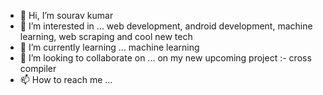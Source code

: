 - 👋 Hi, I’m sourav kumar
- 👀 I’m interested in ... web development, android development, machine learning, web scraping and cool new tech
- 🌱 I’m currently learning ... machine learning
- 💞️ I’m looking to collaborate on ... on my new upcoming project :- cross compiler
- 📫 How to reach me ... 

<!---
souravkumar1skp/souravkumar1skp is a ✨ special ✨ repository because its `README.md` (this file) appears on your GitHub profile.
You can click the Preview link to take a look at your changes.
--->
